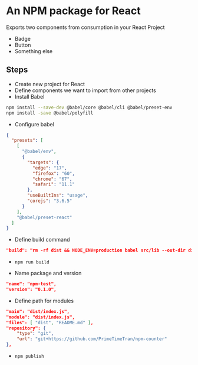 <!-- @format -->

# An NPM package for React

Exports two components from consumption in your React Project

<!-- https://levelup.gitconnected.com/publish-react-components-as-an-npm-package-7a671a2fb7f -->

- Badge
- Button
- Something else

## Steps

- Create new project for React
- Define components we want to import from other projects
- Install Babel

```sh
npm install --save-dev @babel/core @babel/cli @babel/preset-env
npm install -save @babel/polyfill
```

- Configure babel

```json
{
  "presets": [
    [
      "@babel/env",
      {
        "targets": {
          "edge": "17",
          "firefox": "60",
          "chrome": "67",
          "safari": "11.1"
        },
        "useBuiltIns": "usage",
        "corejs": "3.6.5"
      }
    ],
    "@babel/preset-react"
  ]
}
```

- Define build command

```json
"build": "rm -rf dist && NODE_ENV=production babel src/lib --out-dir dist --copy-files";
```

- `npm run build`

- Name package and version

```json
"name": "npm-test",
"version": "0.1.0",
```

- Define path for modules

```json
"main": "dist/index.js",
"module": "dist/index.js",
"files": [ "dist", "README.md" ],
"repository": {
    "type": "git",
    "url": "git+https://github.com/PrimeTimeTran/npm-counter"
},
```

- `npm publish`
